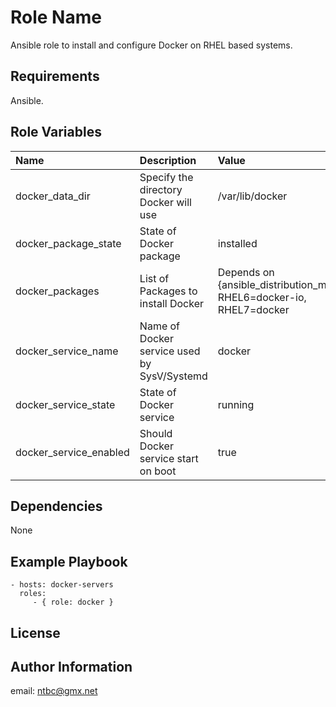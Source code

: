 Role Name
=========

Ansible role to install and configure Docker on RHEL based systems.

Requirements
------------

Ansible.

Role Variables
--------------

| Name | Description | Value |
| :------ | :-------------- | :------ |
| docker_data_dir | Specify the directory Docker will use | /var/lib/docker |
| docker_package_state | State of Docker package | installed |
| docker_packages | List of Packages to install Docker | Depends on {ansible_distribution_major} RHEL6=docker-io, RHEL7=docker
| docker_service_name | Name of Docker service used by SysV/Systemd | docker |
| docker_service_state | State of Docker service | running |
| docker_service_enabled | Should Docker service start on boot | true |

Dependencies
------------

None

Example Playbook
----------------

    - hosts: docker-servers
      roles:
         - { role: docker }

License
-------



Author Information
------------------

email: ntbc@gmx.net

